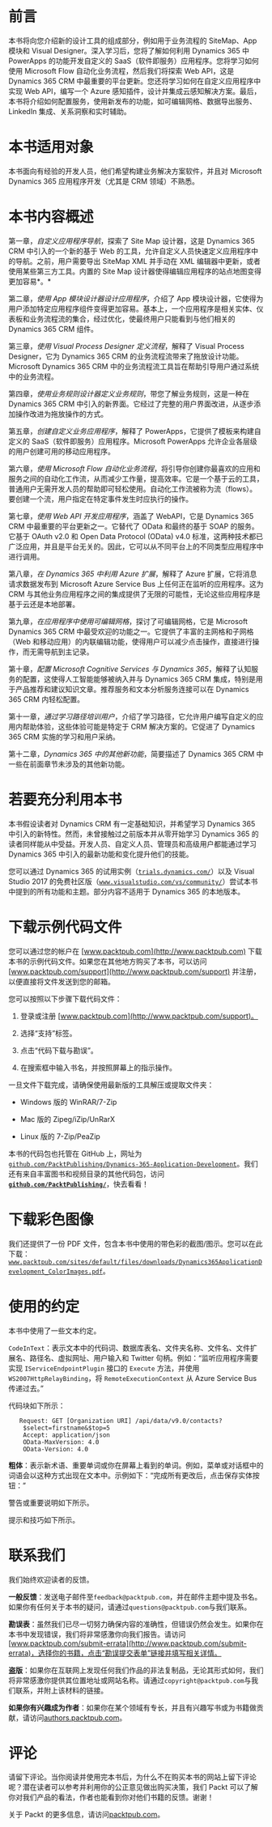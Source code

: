 # 前言

本书将向您介绍新的设计工具的组成部分，例如用于业务流程的 SiteMap、App 模块和 Visual Designer。深入学习后，您将了解如何利用 Dynamics 365 中 PowerApps 的功能开发自定义的 SaaS（软件即服务）应用程序。您将学习如何使用 Microsoft Flow 自动化业务流程，然后我们将探索 Web API，这是 Dynamics 365 CRM 中最重要的平台更新。您还将学习如何在自定义应用程序中实现 Web API，编写一个 Azure 感知插件，设计并集成云感知解决方案。最后，本书将介绍如何配置服务，使用新发布的功能，如可编辑网格、数据导出服务、LinkedIn 集成、关系洞察和实时辅助。

# 本书适用对象

本书面向有经验的开发人员，他们希望构建业务解决方案软件，并且对 Microsoft Dynamics 365 应用程序开发（尤其是 CRM 领域）不熟悉。

# 本书内容概述

第一章，*自定义应用程序导航*，探索了 Site Map 设计器，这是 Dynamics 365 CRM 中引入的一个新的基于 Web 的工具，允许自定义人员快速定义应用程序中的导航。之前，用户需要导出 SiteMap XML 并手动在 XML 编辑器中更新，或者使用某些第三方工具。内置的 Site Map 设计器使得编辑应用程序的站点地图变得更加容易*。*

第二章，*使用 App 模块设计器设计应用程序*，介绍了 App 模块设计器，它使得为用户添加特定应用程序组件变得更加容易。基本上，一个应用程序是相关实体、仪表板和业务流程流的集合，经过优化，使最终用户只能看到与他们相关的 Dynamics 365 CRM 组件。

第三章，*使用 Visual Process Designer 定义流程*，解释了 Visual Process Designer，它为 Dynamics 365 CRM 的业务流程流带来了拖放设计功能。Microsoft Dynamics 365 CRM 中的业务流程流工具旨在帮助引导用户通过系统中的业务流程。

第四章，*使用业务规则设计器定义业务规则*，带您了解业务规则，这是一种在 Dynamics 365 CRM 中引入的新界面。它经过了完整的用户界面改进，从逐步添加操作改进为拖放操作的方式。

第五章，*创建自定义业务应用程序*，解释了 PowerApps，它提供了模板来构建自定义的 SaaS（软件即服务）应用程序。Microsoft PowerApps 允许企业各层级的用户创建可用的移动应用程序。

第六章，*使用 Microsoft Flow 自动化业务流程*，将引导你创建你最喜欢的应用和服务之间的自动化工作流，从而减少工作量，提高效率。它是一个基于云的工具，普通用户无需开发人员的帮助即可轻松使用。自动化工作流被称为流（flows）。要创建一个流，用户指定在特定事件发生时应执行的操作。

第七章，*使用 Web API 开发应用程序*，涵盖了 WebAPI，它是 Dynamics 365 CRM 中最重要的平台更新之一。它替代了 OData 和最终的基于 SOAP 的服务。它基于 OAuth v2.0 和 Open Data Protocol (OData) v4.0 标准，这两种技术都已广泛应用，并且是平台无关的。因此，它可以从不同平台上的不同类型应用程序中进行调用。

第八章，*在 Dynamics 365 中利用 Azure 扩展*，解释了 Azure 扩展，它将消息请求数据发布到 Microsoft Azure Service Bus 上任何正在监听的应用程序。这为 CRM 与其他业务应用程序之间的集成提供了无限的可能性，无论这些应用程序是基于云还是本地部署。

第九章，*在应用程序中使用可编辑网格*，探讨了可编辑网格，它是 Microsoft Dynamics 365 CRM 中最受欢迎的功能之一。它提供了丰富的主网格和子网格（Web 和移动应用）的内联编辑功能，使得用户可以减少点击操作，直接进行操作，而无需导航到主记录。

第十章，*配置 Microsoft Cognitive Services 与 Dynamics 365*，解释了认知服务的配置，这使得人工智能能够被纳入并与 Dynamics 365 CRM 集成，特别是用于产品推荐和建议知识文章。推荐服务和文本分析服务连接可以在 Dynamics 365 CRM 内轻松配置。

第十一章，*通过学习路径培训用户*，介绍了学习路径，它允许用户编写自定义的应用内帮助体验，这些体验可能是特定于 CRM 解决方案的。它促进了 Dynamics 365 CRM 实施的学习和用户采纳。

第十二章，*Dynamics 365 中的其他新功能*，简要描述了 Dynamics 365 CRM 中一些在前面章节未涉及的其他新功能。

# 若要充分利用本书

本书假设读者对 Dynamics CRM 有一定基础知识，并希望学习 Dynamics 365 中引入的新特性。然而，未曾接触过之前版本并从零开始学习 Dynamics 365 的读者同样能从中受益。开发人员、自定义人员、管理员和高级用户都能通过学习 Dynamics 365 中引入的最新功能和变化提升他们的技能。

您可以通过 Dynamics 365 的试用实例（[`trials.dynamics.com/`](https://trials.dynamics.com/)）以及 Visual Studio 2017 的免费社区版（[`www.visualstudio.com/vs/community/`](https://www.visualstudio.com/vs/community/)）尝试本书中提到的所有功能和主题。部分内容不适用于 Dynamics 365 的本地版本。

# 下载示例代码文件

您可以通过您的帐户在 [www.packtpub.com](http://www.packtpub.com) 下载本书的示例代码文件。如果您在其他地方购买了本书，可以访问 [www.packtpub.com/support](http://www.packtpub.com/support) 并注册，以便直接将文件发送到您的邮箱。

您可以按照以下步骤下载代码文件：

1.  登录或注册 [www.packtpub.com](http://www.packtpub.com/support)。

1.  选择“支持”标签。

1.  点击“代码下载与勘误”。

1.  在搜索框中输入书名，并按照屏幕上的指示操作。

一旦文件下载完成，请确保使用最新版的工具解压或提取文件夹：

+   Windows 版的 WinRAR/7-Zip

+   Mac 版的 Zipeg/iZip/UnRarX

+   Linux 版的 7-Zip/PeaZip

本书的代码包也托管在 GitHub 上，网址为 [`github.com/PacktPublishing/Dynamics-365-Application-Development`](https://github.com/PacktPublishing/Dynamics-365-Application-Development)。我们还有来自丰富图书和视频目录的其他代码包，访问 **[`github.com/PacktPublishing/`](https://github.com/PacktPublishing/)**，快去看看！

# 下载彩色图像

我们还提供了一份 PDF 文件，包含本书中使用的带色彩的截图/图示。您可以在此下载： [`www.packtpub.com/sites/default/files/downloads/Dynamics365ApplicationDevelopment_ColorImages.pdf`](https://www.packtpub.com/sites/default/files/downloads/Dynamics365ApplicationDevelopment_ColorImages.pdf)。

# 使用的约定

本书中使用了一些文本约定。

`CodeInText`：表示文本中的代码词、数据库表名、文件夹名称、文件名、文件扩展名、路径名、虚拟网址、用户输入和 Twitter 句柄。例如：“监听应用程序需要实现 `IServiceEndpointPlugin` 接口的 `Execute` 方法，并使用 `WS2007HttpRelayBinding`，将 `RemoteExecutionContext` 从 Azure Service Bus 传递过去。”

代码块如下所示：

```
   Request: GET [Organization URI] /api/data/v9.0/contacts? 
    $select=firstname&$top=5
    Accept: application/json
    OData-MaxVersion: 4.0
    OData-Version: 4.0
```

**粗体**：表示新术语、重要单词或你在屏幕上看到的单词。例如，菜单或对话框中的词语会以这种方式出现在文本中。示例如下：“完成所有更改后，点击保存实体按钮：”

警告或重要说明如下所示。

提示和技巧如下所示。

# 联系我们

我们始终欢迎读者的反馈。

**一般反馈**：发送电子邮件至`feedback@packtpub.com`，并在邮件主题中提及书名。如果你有任何关于本书的疑问，请通过`questions@packtpub.com`与我们联系。

**勘误表**：虽然我们已尽一切努力确保内容的准确性，但错误仍然会发生。如果你在本书中发现错误，我们将非常感激你向我们报告。请访问[www.packtpub.com/submit-errata](http://www.packtpub.com/submit-errata)，选择你的书籍，点击“勘误提交表单”链接并填写相关详情。

**盗版**：如果你在互联网上发现任何我们作品的非法复制品，无论其形式如何，我们将非常感激你提供其位置地址或网站名称。请通过`copyright@packtpub.com`与我们联系，并附上该材料的链接。

**如果你有兴趣成为作者**：如果你在某个领域有专长，并且有兴趣写书或为书籍做贡献，请访问[authors.packtpub.com](http://authors.packtpub.com/)。

# 评论

请留下评论。当你阅读并使用完本书后，为什么不在购买本书的网站上留下评论呢？潜在读者可以参考并利用你的公正意见做出购买决策，我们 Packt 可以了解你对我们产品的看法，作者也能看到你对他们书籍的反馈。谢谢！

关于 Packt 的更多信息，请访问[packtpub.com](https://www.packtpub.com/)。

